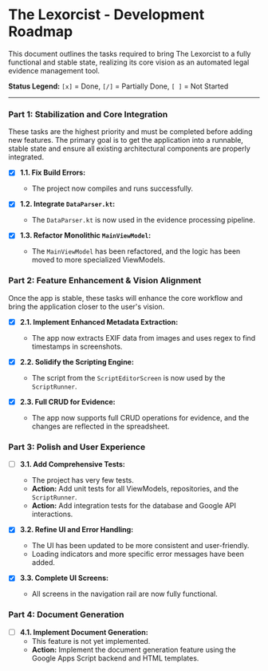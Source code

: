 # The Lexorcist - Development Roadmap

This document outlines the tasks required to bring The Lexorcist to a fully functional and stable state, realizing its core vision as an automated legal evidence management tool.

**Status Legend:** `[x]` = Done, `[/]` = Partially Done, `[ ]` = Not Started

---

### **Part 1: Stabilization and Core Integration**

These tasks are the highest priority and must be completed before adding new features. The primary goal is to get the application into a runnable, stable state and ensure all existing architectural components are properly integrated.

- [x] **1.1. Fix Build Errors:**
    - The project now compiles and runs successfully.

- [x] **1.2. Integrate `DataParser.kt`:**
    - The `DataParser.kt` is now used in the evidence processing pipeline.

- [x] **1.3. Refactor Monolithic `MainViewModel`:**
    - The `MainViewModel` has been refactored, and the logic has been moved to more specialized ViewModels.

### **Part 2: Feature Enhancement & Vision Alignment**

Once the app is stable, these tasks will enhance the core workflow and bring the application closer to the user's vision.

- [x] **2.1. Implement Enhanced Metadata Extraction:**
    - The app now extracts EXIF data from images and uses regex to find timestamps in screenshots.

- [x] **2.2. Solidify the Scripting Engine:**
    - The script from the `ScriptEditorScreen` is now used by the `ScriptRunner`.

- [x] **2.3. Full CRUD for Evidence:**
    - The app now supports full CRUD operations for evidence, and the changes are reflected in the spreadsheet.

### **Part 3: Polish and User Experience**

- [ ] **3.1. Add Comprehensive Tests:**
    - The project has very few tests.
    - **Action:** Add unit tests for all ViewModels, repositories, and the `ScriptRunner`.
    - **Action:** Add integration tests for the database and Google API interactions.

- [x] **3.2. Refine UI and Error Handling:**
    - The UI has been updated to be more consistent and user-friendly.
    - Loading indicators and more specific error messages have been added.

- [x] **3.3. Complete UI Screens:**
    - All screens in the navigation rail are now fully functional.

### **Part 4: Document Generation**

- [ ] **4.1. Implement Document Generation:**
    - This feature is not yet implemented.
    - **Action:** Implement the document generation feature using the Google Apps Script backend and HTML templates.

